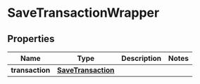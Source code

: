
# SaveTransactionWrapper

## Properties
Name | Type | Description | Notes
------------ | ------------- | ------------- | -------------
**transaction** | [**SaveTransaction**](SaveTransaction.md) |  | 



